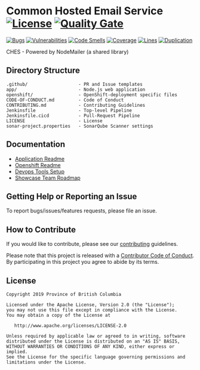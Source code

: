 # Common Hosted Email Service [![License](https://img.shields.io/badge/License-Apache%202.0-blue.svg)](LICENSE) [![Quality Gate](https://sonarqube-9f0fbe-tools.pathfinder.gov.bc.ca/api/badges/gate?key=common-hosted-email-service-master)](https://sonarqube-9f0fbe-tools.pathfinder.gov.bc.ca/dashboard?id=common-hosted-email-service-master)

[![Bugs](https://sonarqube-9f0fbe-tools.pathfinder.gov.bc.ca/api/badges/measure?key=common-hosted-email-service-master&metric=bugs)](https://sonarqube-9f0fbe-tools.pathfinder.gov.bc.ca/dashboard?id=common-hosted-email-service-master)
[![Vulnerabilities](https://sonarqube-9f0fbe-tools.pathfinder.gov.bc.ca/api/badges/measure?key=common-hosted-email-service-master&metric=vulnerabilities)](https://sonarqube-9f0fbe-tools.pathfinder.gov.bc.ca/dashboard?id=common-hosted-email-service-master)
[![Code Smells](https://sonarqube-9f0fbe-tools.pathfinder.gov.bc.ca/api/badges/measure?key=common-hosted-email-service-master&metric=code_smells)](https://sonarqube-9f0fbe-tools.pathfinder.gov.bc.ca/dashboard?id=common-hosted-email-service-master)
[![Coverage](https://sonarqube-9f0fbe-tools.pathfinder.gov.bc.ca/api/badges/measure?key=common-hosted-email-service-master&metric=coverage)](https://sonarqube-9f0fbe-tools.pathfinder.gov.bc.ca/dashboard?id=common-hosted-email-service-master)
[![Lines](https://sonarqube-9f0fbe-tools.pathfinder.gov.bc.ca/api/badges/measure?key=common-hosted-email-service-master&metric=lines)](https://sonarqube-9f0fbe-tools.pathfinder.gov.bc.ca/dashboard?id=common-hosted-email-service-master)
[![Duplication](https://sonarqube-9f0fbe-tools.pathfinder.gov.bc.ca/api/badges/measure?key=common-hosted-email-service-master&metric=duplicated_lines_density)](https://sonarqube-9f0fbe-tools.pathfinder.gov.bc.ca/dashboard?id=common-hosted-email-service-master)

CHES - Powered by NodeMailer (a shared library)

## Directory Structure

    .github/                   - PR and Issue templates
    app/                       - Node.js web application
    openshift/                 - OpenShift-deployment specific files
    CODE-OF-CONDUCT.md         - Code of Conduct
    CONTRIBUTING.md            - Contributing Guidelines
    Jenkinsfile                - Top-level Pipeline
    Jenkinsfile.cicd           - Pull-Request Pipeline
    LICENSE                    - License
    sonar-project.properties   - SonarQube Scanner settings

## Documentation

* [Application Readme](app/README.md)
* [Openshift Readme](openshift/README.md)
* [Devops Tools Setup](https://github.com/bcgov/nr-showcase-devops-tools)
* [Showcase Team Roadmap](https://github.com/bcgov/nr-get-token/wiki/Product-Roadmap)

## Getting Help or Reporting an Issue

To report bugs/issues/features requests, please file an issue.

## How to Contribute

If you would like to contribute, please see our [contributing](CONTRIBUTING.md) guidelines.

Please note that this project is released with a [Contributor Code of Conduct](CODE-OF-CONDUCT.md). By participating in this project you agree to abide by its terms.

## License

    Copyright 2019 Province of British Columbia

    Licensed under the Apache License, Version 2.0 (the "License");
    you may not use this file except in compliance with the License.
    You may obtain a copy of the License at

       http://www.apache.org/licenses/LICENSE-2.0

    Unless required by applicable law or agreed to in writing, software
    distributed under the License is distributed on an "AS IS" BASIS,
    WITHOUT WARRANTIES OR CONDITIONS OF ANY KIND, either express or implied.
    See the License for the specific language governing permissions and
    limitations under the License.
